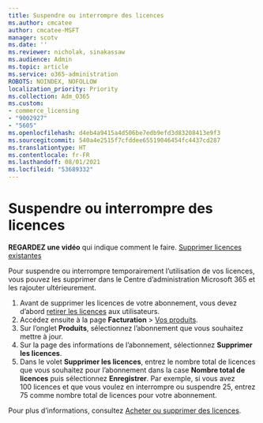 ```yaml
---
title: Suspendre ou interrompre des licences
ms.author: cmcatee
author: cmcatee-MSFT
manager: scotv
ms.date: ''
ms.reviewer: nicholak, sinakassaw
ms.audience: Admin
ms.topic: article
ms.service: o365-administration
ROBOTS: NOINDEX, NOFOLLOW
localization_priority: Priority
ms.collection: Adm_O365
ms.custom:
- commerce_licensing
- "9002927"
- "5605"
ms.openlocfilehash: d4eb4a9415a4d506be7edb9efd3d83208413e9f3
ms.sourcegitcommit: 540a4e2515f7cfddee65519046454fc4437cd287
ms.translationtype: HT
ms.contentlocale: fr-FR
ms.lasthandoff: 08/01/2021
ms.locfileid: "53689332"
---
```

# <a name="suspend-or-pause-licenses"></a>Suspendre ou interrompre des licences

**REGARDEZ une vidéo** qui indique comment le faire. [Supprimer licences existantes](https://go.microsoft.com/fwlink/p/?linkid=2154938)

Pour suspendre ou interrompre temporairement l’utilisation de vos licences, vous pouvez les supprimer dans le Centre d’administration Microsoft 365 et les rajouter ultérieurement.

1. Avant de supprimer les licences de votre abonnement, vous devez d’abord [retirer les licences](/microsoft-365/admin/manage/remove-licenses-from-users) aux utilisateurs.
2. Accédez ensuite à la page **Facturation** > [Vos produits](https://go.microsoft.com/fwlink/p/?linkid=842054).
3. Sur l’onglet **Produits**, sélectionnez l’abonnement que vous souhaitez mettre à jour.
4. Sur la page des informations de l’abonnement, sélectionnez **Supprimer les licences**.
5. Dans le volet **Supprimer les licences**, entrez le nombre total de licences que vous souhaitez pour l’abonnement dans la case **Nombre total de licences** puis sélectionnez **Enregistrer**. Par exemple, si vous avez 100 licences et que vous voulez en interrompre ou suspendre 25, entrez 75 comme nombre total de licences pour votre abonnement.

Pour plus d’informations, consultez [Acheter ou supprimer des licences](/microsoft-365/commerce/licenses/buy-licenses).